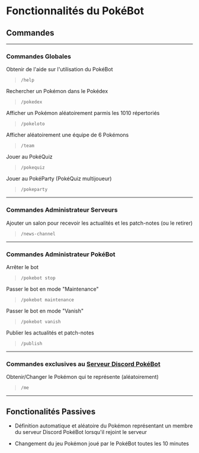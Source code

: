 # **Fonctionnalités du PokéBot**

## Commandes   
___
### **Commandes Globales**
Obtenir de l'aide sur l'utilisation du PokéBot
> `/help`

Rechercher un Pokémon dans le Pokédex
> `/pokedex`

Afficher un Pokémon aléatoirement parmis les 1010 répertoriés
> `/pokeloto`

Afficher aléatoirement une équipe de 6 Pokémons
> `/team`

Jouer au PokéQuiz
> `/pokequiz`

Jouer au PokéParty (PokéQuiz multijoueur)
> `/pokeparty`
___
### **Commandes Administrateur Serveurs**
Ajouter un salon pour recevoir les actualités et les patch-notes (ou le retirer)
> `/news-channel`
___
### **Commandes Administrateur PokéBot**
Arrêter le bot
> `/pokebot stop`

Passer le bot en mode "Maintenance"
> `/pokebot maintenance`

Passer le bot en mode "Vanish"
> `/pokebot vanish`

Publier les actualités et patch-notes
> `/publish`
___
### **Commandes exclusives au [Serveur Discord PokéBot](https://discord.gg/FrMYzXn48V)**
Obtenir/Changer le Pokémon qui te représente (aléatoirement)
> `/me`
___

## Fonctionalités Passives

- Définition automatique et aléatoire du Pokémon représentant un membre du serveur Discord PokéBot lorsqu'il rejoint le serveur

- Changement du jeu Pokémon joué par le PokéBot toutes les 10 minutes